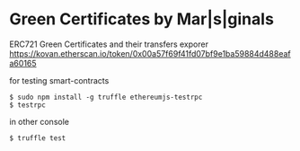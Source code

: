 # Green Certificates by Mar|s|ginals

ERC721 Green Certificates and their transfers exporer https://kovan.etherscan.io/token/0x00a57f69f41fd07bf9e1ba59884d488eafa60165

for testing smart-contracts
```
$ sudo npm install -g truffle ethereumjs-testrpc
$ testrpc
```
in other console
```
$ truffle test
```
